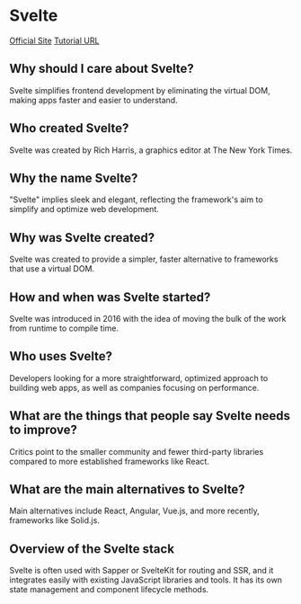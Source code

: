 # Svelte

[Official Site](https://svelte.dev/)
[Tutorial URL](https://svelte.dev/tutorial)

## Why should I care about Svelte?

Svelte simplifies frontend development by eliminating the virtual DOM, making apps faster and easier to understand.

## Who created Svelte?

Svelte was created by Rich Harris, a graphics editor at The New York Times.

## Why the name Svelte?

"Svelte" implies sleek and elegant, reflecting the framework's aim to simplify and optimize web development.

## Why was Svelte created?

Svelte was created to provide a simpler, faster alternative to frameworks that use a virtual DOM.

## How and when was Svelte started?

Svelte was introduced in 2016 with the idea of moving the bulk of the work from runtime to compile time.

## Who uses Svelte?

Developers looking for a more straightforward, optimized approach to building web apps, as well as companies focusing on performance.

## What are the things that people say Svelte needs to improve?

Critics point to the smaller community and fewer third-party libraries compared to more established frameworks like React.

## What are the main alternatives to Svelte?

Main alternatives include React, Angular, Vue.js, and more recently, frameworks like Solid.js.

## Overview of the Svelte stack

Svelte is often used with Sapper or SvelteKit for routing and SSR, and it integrates easily with existing JavaScript libraries and tools. It has its own state management and component lifecycle methods.
